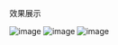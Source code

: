 效果展示

![image](https://github.com/user-attachments/assets/472f84ed-d825-4e14-9b5d-e98815ee9c15)
 ![image](https://github.com/user-attachments/assets/e77c671b-648c-4b8f-ab9e-db260b827192)
 ![image](https://github.com/user-attachments/assets/c65b4470-4301-4a63-bbfe-8050725fef75)

